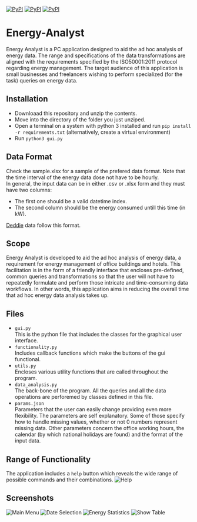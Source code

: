 [![PyPI](https://img.shields.io/static/v1?label=pandas&message=1.5&color=blue)](https://pandas.pydata.org/)
[![PyPI](https://img.shields.io/static/v1?label=numpy&message=1.24&color=green)](https://numpy.org/)
[![PyPI](https://img.shields.io/static/v1?label=Tcl/Tk&message=8.5&color=green)](https://docs.python.org/3/library/tkinter.html)



# Energy-Analyst

Energy Analyst is a PC application designed to aid the ad hoc analysis of energy data. The range and specifications of the data transformations are aligned with the requirements specified by the ISO50001:2011 protocol regarding energy management. The target audience of this application is small businesses and freelancers wishing to perform specialized (for the task) queries on energy data.

## Installation
* Downloaad this repository and unzip the contents.
* Move into the directory of the folder you just unziped.
* Open a terminal on a system with python 3 installed and run `pip install -r requirements.txt` (alternatively, create a virtual environment)
* Run `python3 gui.py`

## Data Format
Check the sample.xlsx for a sample of the prefered data format.
Note that the time interval of the energy data dose not have to be hourly.<br />
In general, the input data can be in either .csv or .xlsx form and they must have two columns:
- The first one should be a valid datetime index.
- The second column should be the energy consumed untill this time (in kW).<br />

[Deddie](https://deddie.gr/) data follow this format.

## Scope
Energy Analyst is developed to aid the ad hoc analysis of energy data, a requirement for energy management of office buildings and hotels. This facilitation is in the form of a friendly interface that encloses pre-defined, common queries and transformations so that the user will not have to repeatedly formulate and perform those intricate and time-consuming data workflows. In other words, this application aims in reducing the overall time that ad hoc energy data analysis takes up.

## Files
* `gui.py` <br/>
This is the python file that includes the classes for the graphical user interface.
* `functionality.py` <br />
Includes callback functions which make the buttons of the gui functional.
* `utils.py` <br />
Encloses various utility functions that are called throughout the program.
* `data_analysis.py` <br />
The back-bone of the program. All the queries and all the data operations are perforemed by classes defined in this file.
* `params.json` <br />
Parameters that the user can easily change providing even more flexibility. The parameters are self explanatory. Some of those specify how to handle missing values, whether or not <it>0</it> numbers represent missing data. Other parameters concern the office working hours, the calendar (by which national holidays are found) and the format of the input data.

## Range of Functionality
The application includes a `help` button which reveals the wide range of possible commands and their combinations.
![Help](https://github.com/abarmper/Energy-Analyst/blob/main/help.png)

## Screenshots
![Main Menu](https://github.com/abarmper/Energy-Analyst/blob/main/Main_menu.png)
![Date Selection](https://github.com/abarmper/Energy-Analyst/blob/main/Date_range.png)
![Energy Statistics](https://github.com/abarmper/Energy-Analyst/blob/main/Energy_Stats_part.png)
![Show Table](https://github.com/abarmper/Energy-Analyst/blob/main/Table_show.png)

